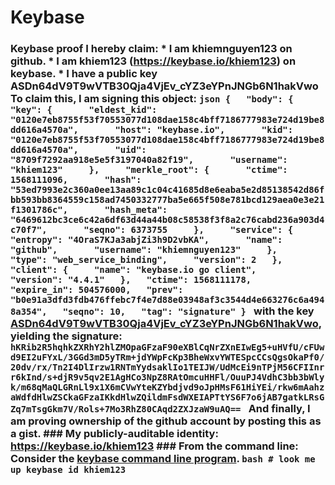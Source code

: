 # Keybase
### Keybase proof  I hereby claim:    * I am khiemnguyen123 on github.   * I am khiem123 (https://keybase.io/khiem123) on keybase.   * I have a public key ASDn64dV9T9wVTB30Qja4VjEv_cYZ3eYPnJNGb6N1hakVwo  To claim this, I am signing this object:  ```json {   "body": {     "key": {       "eldest_kid": "0120e7eb8755f53f70553077d108dae158c4bff7186777983e724d19be8dd616a4570a",       "host": "keybase.io",       "kid": "0120e7eb8755f53f70553077d108dae158c4bff7186777983e724d19be8dd616a4570a",       "uid": "8709f7292aa918e5e5f3197040a82f19",       "username": "khiem123"     },     "merkle_root": {       "ctime": 1568111096,       "hash": "53ed7993e2c360a0ee13aa89c1c04c41685d8e6eaba5e2d85138542d86fbb593bb8364559c158ad7450332777ba5e665f508e781bcd129aea0e3e21f1301786c",       "hash_meta": "6469612bc3ce6c42a6df63d44a44b08c58538f3f8a2c76cabd236a903d4c70f7",       "seqno": 6373755     },     "service": {       "entropy": "4OraS7KJa3abjZi3h9D2vbKA",       "name": "github",       "username": "khiemnguyen123"     },     "type": "web_service_binding",     "version": 2   },   "client": {     "name": "keybase.io go client",     "version": "4.4.1"   },   "ctime": 1568111178,   "expire_in": 504576000,   "prev": "b0e91a3dfd3fdb476ffebc7f4e7d88e03948af3c3544d4e663276c6a4948a354",   "seqno": 10,   "tag": "signature" } ```  with the key [ASDn64dV9T9wVTB30Qja4VjEv_cYZ3eYPnJNGb6N1hakVwo](https://keybase.io/khiem123), yielding the signature:  ``` hKRib2R5hqhkZXRhY2hlZMOpaGFzaF90eXBlCqNrZXnEIwEg5+uHVfU/cFUwd9EI2uFYxL/3GGd3mD5yTRm+jdYWpFcKp3BheWxvYWTESpcCCsQgsOkaPf0/20dv/rx/Tn2I4DlIrzw1RNTmYydsaklIo1TEIJW/UdMcEi9nTPjM56CFIInrr6kInd/s+djR9v5qv2E1AgHCo3NpZ8RAtOmcuHHFl/OuuPJ4VdhC3bb3bWlyk/m68qMaQLGRnLl9x1X6mCVwYteKZYbdjvd9oJpHMsF61HiYEi/rkw6mAahzaWdfdHlwZSCkaGFzaIKkdHlwZQildmFsdWXEIAPTtYS6F7o6jAB7gatkLRsGZq7mTsgGkm7V/Rols+7Mo3RhZ80CAqd2ZXJzaW9uAQ==  ```  And finally, I am proving ownership of the github account by posting this as a gist.  ### My publicly-auditable identity:  https://keybase.io/khiem123  ### From the command line:  Consider the [keybase command line program](https://keybase.io/download).  ```bash # look me up keybase id khiem123 ```
